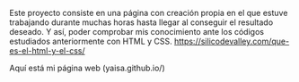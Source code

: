 Este proyecto consiste en una página con creación propia en el que estuve trabajando durante muchas horas hasta llegar al conseguir el resultado deseado.
Y así, poder comprobar mis conocimiento ante los códigos estudiados anteriormente con HTML y CSS. https://silicodevalley.com/que-es-el-html-y-el-css/

Aquí está mi página web (yaisa.github.io/)
